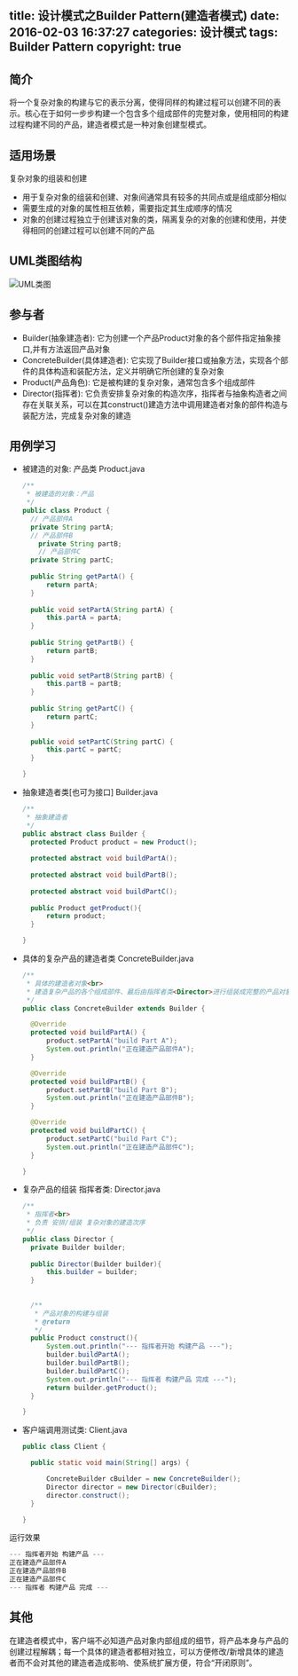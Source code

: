 title: 设计模式之Builder Pattern(建造者模式)
date: 2016-02-03 16:37:27
categories: 设计模式
tags: Builder Pattern
copyright: true
---

## 简介

将一个复杂对象的构建与它的表示分离，使得同样的构建过程可以创建不同的表示。核心在于如何一步步构建一个包含多个组成部件的完整对象，使用相同的构建过程构建不同的产品，建造者模式是一种对象创建型模式。

## 适用场景

复杂对象的组装和创建

- 用于复杂对象的组装和创建、对象间通常具有较多的共同点或是组成部分相似
- 需要生成的对象的属性相互依赖，需要指定其生成顺序的情况
- 对象的创建过程独立于创建该对象的类，隔离复杂的对象的创建和使用，并使得相同的创建过程可以创建不同的产品

## UML类图结构

![UML类图](https://www.flyada.com/images/Build%20Parttern%20UML.png)

## 参与者

- Builder(抽象建造者): 它为创建一个产品Product对象的各个部件指定抽象接口,并有方法返回产品对象
- ConcreteBuilder(具体建造者): 它实现了Builder接口或抽象方法，实现各个部件的具体构造和装配方法，定义并明确它所创建的复杂对象
- Product(产品角色):  它是被构建的复杂对象，通常包含多个组成部件
- Director(指挥者): 它负责安排复杂对象的构造次序，指挥者与抽象构造者之间存在关联关系，可以在其construct()建造方法中调用建造者对象的部件构造与装配方法，完成复杂对象的建造

## 用例学习

- 被建造的对象: 产品类 Product.java
  
  ``` java
  /**
   * 被建造的对象：产品
   */
  public class Product {
  	// 产品部件A
  	private String partA;
  	// 产品部件B
      private String partB;
      // 产品部件C
   	private String partC;
   	
  	public String getPartA() {
  		return partA;
  	}
  	
  	public void setPartA(String partA) {
  		this.partA = partA;
  	}
  	
  	public String getPartB() {
  		return partB;
  	}
  	
  	public void setPartB(String partB) {
  		this.partB = partB;
  	}
  	
  	public String getPartC() {
  		return partC;
  	}
  	
  	public void setPartC(String partC) {
  		this.partC = partC;
  	}
  
  }
  ```


- 抽象建造者类[也可为接口]  Builder.java
  
  ``` java
  /**
   * 抽象建造者
   */
  public abstract class Builder {
  	protected Product product = new Product();
  	
  	protected abstract void buildPartA();
  	
  	protected abstract void buildPartB();
  	
  	protected abstract void buildPartC();
  	
  	public Product getProduct(){
  		return product;
  	}
  
  }
  ```


- 具体的复杂产品的建造者类 ConcreteBuilder.java
  
  ``` java
  /**
   * 具体的建造者对象<br>
   * 建造复杂产品的各个组成部件、最后由指挥者类<Director>进行组装成完整的产品对象
   */
  public class ConcreteBuilder extends Builder {
  
  	@Override
  	protected void buildPartA() {
  		product.setPartA("build Part A");
  		System.out.println("正在建造产品部件A");
  	}
  
  	@Override
  	protected void buildPartB() {
  		product.setPartB("build Part B");
  		System.out.println("正在建造产品部件B");
  	}
  
  	@Override
  	protected void buildPartC() {
  		product.setPartC("build Part C");
  		System.out.println("正在建造产品部件C");
  	}
  
  }
  ```


- 复杂产品的组装 指挥者类: Director.java
  
  ``` java
  /**
   * 指挥者<br>
   * 负责 安排/组装 复杂对象的建造次序
   */
  public class Director {
  	private Builder builder;
  	
  	public Director(Builder builder){
  		this.builder = builder;
  	}
  	
  	
  	/**
  	 * 产品对象的构建与组装
  	 * @return
  	 */
  	public Product construct(){
  		System.out.println("--- 指挥者开始 构建产品 ---");
  		builder.buildPartA();
  		builder.buildPartB();
  		builder.buildPartC();
  		System.out.println("--- 指挥者 构建产品 完成 ---");
  		return builder.getProduct();
  	}
  
  }
  ```


- 客户端调用测试类: Client.java
  
  ``` java
  public class Client {
  
  	public static void main(String[] args) {
  
  		ConcreteBuilder cBuilder = new ConcreteBuilder();
  		Director director = new Director(cBuilder);
  		director.construct();
  	}
  
  }
  ```



 运行效果

``` java
--- 指挥者开始 构建产品 ---
正在建造产品部件A
正在建造产品部件B
正在建造产品部件C
--- 指挥者 构建产品 完成 ---
```

## 其他

在建造者模式中，客户端不必知道产品对象内部组成的细节，将产品本身与产品的创建过程解耦；每一个具体的建造者都相对独立，可以方便修改/新增具体的建造者而不会对其他的建造者造成影响、使系统扩展方便，符合“开闭原则”。